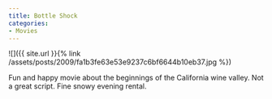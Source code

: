 ```yaml
---
title: Bottle Shock
categories:
- Movies
---
```


![]({{ site.url }}{% link /assets/posts/2009/fa1b3fe63e53e9237c6bf6644b10eb37.jpg %})
  



Fun and happy movie about the beginnings of the California wine valley. Not a great script. Fine snowy evening rental.
